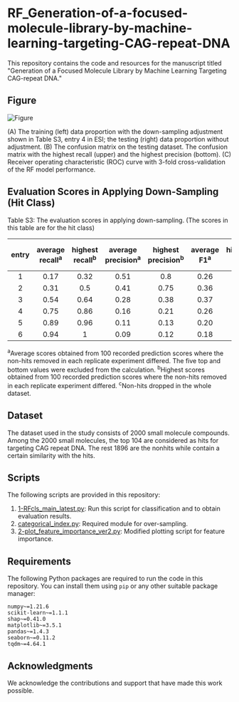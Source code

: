 # RF_Generation-of-a-focused-molecule-library-by-machine-learning-targeting-CAG-repeat-DNA

This repository contains the code and resources for the manuscript titled "Generation of a Focused Molecule Library by Machine Learning Targeting CAG-repeat DNA."

## Figure
![Figure](https://github.com/chen26sanken/RF_Generation-of-a-focused-molecule-library-by-machine-learning-targeting-CAG-repeat-DNA/assets/141697122/ee26ee9e-7d5c-46fb-98ab-50d6f06d8a52)

(A) The training (left) data proportion with the down-sampling adjustment shown in Table S3, entry 4 in ESI; the testing (right) data proportion without adjustment.
(B) The confusion matrix on the testing dataset. The confusion matrix with the highest recall (upper) and the highest precision (bottom).
(C) Receiver operating characteristic (ROC) curve with 3-fold cross-validation of the RF model performance.


## Evaluation Scores in Applying Down-Sampling (Hit Class)

Table S3: The evaluation scores in applying down-sampling. (The scores in this table are for the hit class)

| entry | average recall<sup>a</sup> | highest recall<sup>b</sup> | average precision<sup>a</sup> | highest precision<sup>b</sup> | average F1<sup>a</sup> | highest F1<sup>b</sup> | hits:non-hits in training | dropped non-hits<sup>c</sup> |
| :---: | :---: | :---: | :---: | :---: | :---: | :---: | :---: | :---: |
| 1 | 0.17 | 0.32 | 0.51 | 0.8 | 0.26 | 0.43 | 76:324 | 1200 |
| 2 | 0.31 | 0.5 | 0.41 | 0.75 | 0.36 | 0.48 | 76:224 | 1300 |
| 3 | 0.54 | 0.64 | 0.28 | 0.38 | 0.37 | 0.45 | 76:124 | 1400 |
| 4 | 0.75 | 0.86 | 0.16 | 0.21 | 0.26 | 0.33 | 76:74 | 1450 |
| 5 | 0.89 | 0.96 | 0.11 | 0.13 | 0.20 | 0.23 | 76:49 | 1475 |
| 6 | 0.94 | 1 | 0.09 | 0.12 | 0.18 | 0.21 | 76:39 | 1485 |

<sup>a</sup>Average scores obtained from 100 recorded prediction scores where the non-hits removed in each replicate experiment differed. The five top and bottom values were excluded from the calculation.
<sup>b</sup>Highest scores obtained from 100 recorded prediction scores where the non-hits removed in each replicate experiment differed.
<sup>c</sup>Non-hits dropped in the whole dataset.

## Dataset

The dataset used in the study consists of 2000 small molecule compounds. Among the 2000 small molecules, the top 104 are considered as hits for targeting CAG repeat DNA. The rest 1896 are the nonhits while contain a certain similarity with the hits.

## Scripts

The following scripts are provided in this repository:

1. [1-RFcls_main_latest.py](1-RFcls_main_latest.py): Run this script for classification and to obtain evaluation results.
2. [categorical_index.py](categorical_index.py): Required module for over-sampling.
3. [2-plot_feature_importance_ver2.py](2-plot_feature_importance_ver2.py): Modified plotting script for feature importance.

## Requirements

The following Python packages are required to run the code in this repository. You can install them using `pip` or any other suitable package manager:

```plaintext
numpy~=1.21.6
scikit-learn~=1.1.1
shap~=0.41.0
matplotlib~=3.5.1
pandas~=1.4.3
seaborn~=0.11.2
tqdm~=4.64.1
```


## Acknowledgments

We acknowledge the contributions and support that have made this work possible.
